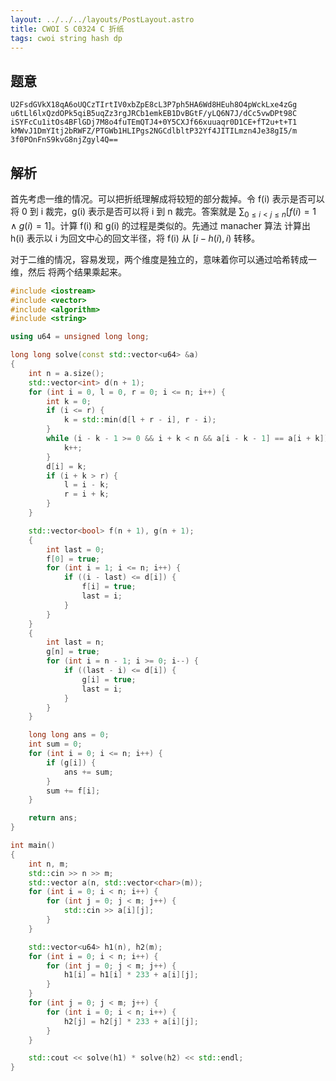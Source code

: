 ```yaml
---
layout: ../../../layouts/PostLayout.astro
title: CWOI S C0324 C 折纸
tags: cwoi string hash dp
---
```


## 题意

```
U2FsdGVkX18qA6oUQCzTIrtIV0xbZpE8cL3P7ph5HA6Wd8HEuh8O4pWckLxe4zGg
u6tLl6lxQzdOPk5qiB5uqZz3rgJRCb1emkEB1DvBGtF/yLQ6N7J/dCc5vwDPt98C
iSYFcCu1itOs4BFlGDj7M8o4fuTEmQTJ4+0Y5CXJf66xuuaqr0D1CE+fT2u+t+T1
kMWvJ1DmYItj2bRWFZ/PTGWb1HLIPgs2NGCdlbltP32Yf4JITILmzn4Je38gI5/m
3f0POnFnS9kvG8njZgyl4Q==
```

## 解析

首先考虑一维的情况。可以把折纸理解成将较短的部分裁掉。令 f(i) 表示是否可以将 0
到 i 裁完，g(i) 表示是否可以将 i 到 n 裁完。答案就是 $\sum_{0 \le i < j \le n}
[f(i)=1 \land g(i)=1]$。计算 f(i) 和 g(i) 的过程是类似的。先通过 manacher 算法
计算出 h(i) 表示以 i 为回文中心的回文半径，将 f(i) 从 $[i-h(i), i)$ 转移。

对于二维的情况，容易发现，两个维度是独立的，意味着你可以通过哈希转成一维，然后
将两个结果乘起来。

```cpp
#include <iostream>
#include <vector>
#include <algorithm>
#include <string>

using u64 = unsigned long long;

long long solve(const std::vector<u64> &a)
{
	int n = a.size();
	std::vector<int> d(n + 1);
	for (int i = 0, l = 0, r = 0; i <= n; i++) {
		int k = 0;
		if (i <= r) {
			k = std::min(d[l + r - i], r - i);
		}
		while (i - k - 1 >= 0 && i + k < n && a[i - k - 1] == a[i + k]) {
			k++;
		}
		d[i] = k;
		if (i + k > r) {
			l = i - k;
			r = i + k;
		}
	}

	std::vector<bool> f(n + 1), g(n + 1);
	{
		int last = 0;
		f[0] = true;
		for (int i = 1; i <= n; i++) {
			if ((i - last) <= d[i]) {
				f[i] = true;
				last = i;
			}
		}
	}
	{
		int last = n;
		g[n] = true;
		for (int i = n - 1; i >= 0; i--) {
			if ((last - i) <= d[i]) {
				g[i] = true;
				last = i;
			}
		}
	}

	long long ans = 0;
	int sum = 0;
	for (int i = 0; i <= n; i++) {
		if (g[i]) {
			ans += sum;
		}
		sum += f[i];
	}

	return ans;
}

int main()
{
	int n, m;
	std::cin >> n >> m;
	std::vector a(n, std::vector<char>(m));
	for (int i = 0; i < n; i++) {
		for (int j = 0; j < m; j++) {
			std::cin >> a[i][j];
		}
	}

	std::vector<u64> h1(n), h2(m);
	for (int i = 0; i < n; i++) {
		for (int j = 0; j < m; j++) {
			h1[i] = h1[i] * 233 + a[i][j];
		}
	}
	for (int j = 0; j < m; j++) {
		for (int i = 0; i < n; i++) {
			h2[j] = h2[j] * 233 + a[i][j];
		}
	}

	std::cout << solve(h1) * solve(h2) << std::endl;
}
```
